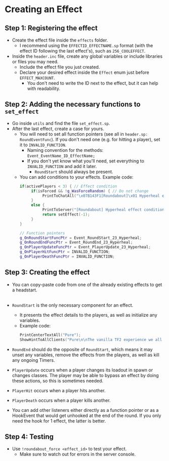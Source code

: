 # Creating an Effect
## **Step 1:** Registering the effect
- Create the effect file inside the `effects` folder.
     - I recommend using the `EFFECTID_EFFECTNAME.sp` format (with the effect ID following the last effect's), such as `256_COOLEFFECT`.
- Inside the `header.inc` file, create any global variables or include libraries or files you may need.
     - Include the effect file you just created.
     - Declare your desired effect inside the `Effect` enum just before `EFFECT_MAXCOUNT`.
          - You don't need to write the ID next to the effect, but it can help with readability.

## **Step 2:** Adding the necessary functions to `set_effect`
- Go inside `utils` and find the file `set_effect.sp`.
- After the last effect, create a case for yours.
     - You will need to set all function pointers (see all in `header.sp: RoundEventFunc`). If you don't need one (e.g. for hitting a player), set it to `INVALID_FUNCTION`.
          - Naming convention for the methods: `Event_EventName_ID_EffectName;`
          - If you don't yet know what you'll need, set everything to `INVALID_FUNCTION` and add it later.
               - `RoundStart` should always be present.
     - You can add conditions to your effects. Example code:
          ```cpp
          if(activePlayers < 3) { // Effect condition
               if(isForced && !g_WasForceRandom) { // Do not change
                    PrintToChatAll("\x07B143F1[Roundabout]\x01 Hyperheal effect was forced, but its conditions were not met. \x07FB524FUnwanted effects may occur.\x01");
               }
               else {
                    PrintToServer("[Roundabout] Hyperheal effect condition not met, reshuffled.");
                    return setEffect(-1);
               }
          }

          // Function pointers
          g_OnRoundStartFuncPtr = Event_RoundStart_23_Hyperheal;
          g_OnRoundEndFuncPtr = Event_RoundEnd_23_Hyperheal;
          g_OnPlayerUpdateFuncPtr = Event_PlayerUpdate_23_Hyperheal;
          g_OnPlayerHitFuncPtr = INVALID_FUNCTION;
          g_OnPlayerDeathFuncPtr = INVALID_FUNCTION;
          ```

## **Step 3:** Creating the effect
- You can copy-paste code from one of the already existing effects to get a headstart.<br><br>
- `RoundStart` is the only necessary component for an effect.
     - It presents the effect details to the players, as well as initialize any variables.
     - Example code:
          ```cpp
          PrintCenterTextAll("Pure");
          ShowHintToAllClients("Pure\n\nThe vanilla TF2 experience we all love.");
          ```
- `RoundEnd` should do the opposite of `RoundStart`, which means it may unset any variables, remove the effects from the players, as well as kill any ongoing Timers.

- `PlayerUpdate` occurs when a player changes its loadout in spawn or changes classes. The player may be able to bypass an effect by doing these actions, so this is sometimes needed.

- `PlayerHit` occurs when a player hits another.

- `PlayerDeath` occurs when a player kills another.

- You can add other listeners either directly as a function pointer or as a HookEvent that would get unhooked at the end of the round. If you only need the hook for 1 effect, the latter is better.

## **Step 4:** Testing
- Use `!roundabout_force <effect_id>` to test your effect.
     - Make sure to watch out for errors in the server console.